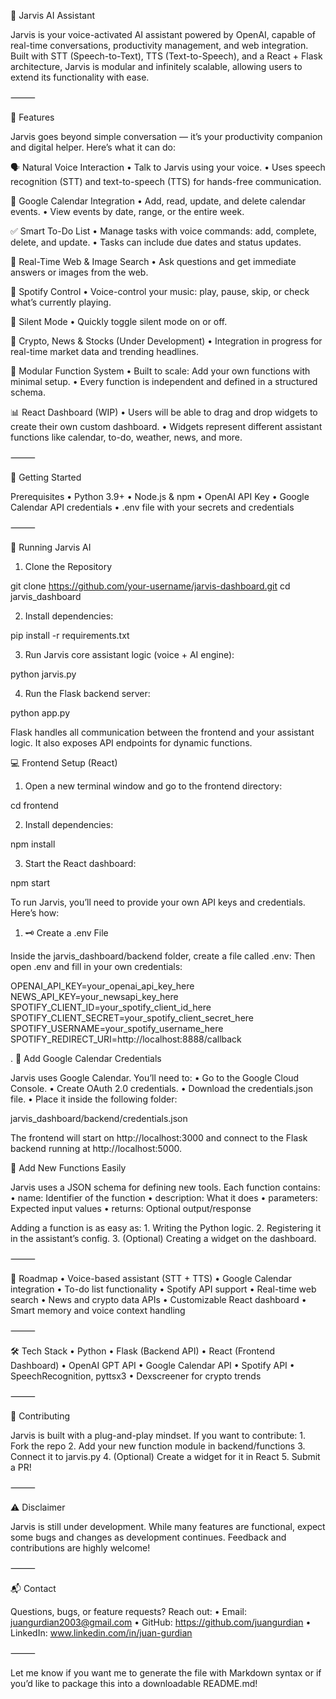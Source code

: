 🤖 Jarvis AI Assistant

Jarvis is your voice-activated AI assistant powered by OpenAI, capable of real-time conversations, productivity management, and web integration. Built with STT (Speech-to-Text), TTS (Text-to-Speech), and a React + Flask architecture, Jarvis is modular and infinitely scalable, allowing users to extend its functionality with ease.

⸻

🌟 Features

Jarvis goes beyond simple conversation — it’s your productivity companion and digital helper. Here’s what it can do:

🗣️ Natural Voice Interaction
	•	Talk to Jarvis using your voice.
	•	Uses speech recognition (STT) and text-to-speech (TTS) for hands-free communication.

📅 Google Calendar Integration
	•	Add, read, update, and delete calendar events.
	•	View events by date, range, or the entire week.

✅ Smart To-Do List
	•	Manage tasks with voice commands: add, complete, delete, and update.
	•	Tasks can include due dates and status updates.

🔎 Real-Time Web & Image Search
	•	Ask questions and get immediate answers or images from the web.

🎵 Spotify Control
	•	Voice-control your music: play, pause, skip, or check what’s currently playing.

🔕 Silent Mode
	•	Quickly toggle silent mode on or off.

📰 Crypto, News & Stocks (Under Development)
	•	Integration in progress for real-time market data and trending headlines.

🧩 Modular Function System
	•	Built to scale: Add your own functions with minimal setup.
	•	Every function is independent and defined in a structured schema.

📊 React Dashboard (WIP)
	•	Users will be able to drag and drop widgets to create their own custom dashboard.
	•	Widgets represent different assistant functions like calendar, to-do, weather, news, and more.

⸻

🚀 Getting Started

Prerequisites
	•	Python 3.9+
	•	Node.js & npm
	•	OpenAI API Key
	•	Google Calendar API credentials
	•	.env file with your secrets and credentials

⸻

🧠 Running Jarvis AI

1. Clone the Repository

git clone https://github.com/your-username/jarvis-dashboard.git
cd jarvis_dashboard

2.	Install dependencies:

pip install -r requirements.txt

3.	Run Jarvis core assistant logic (voice + AI engine):

python jarvis.py

4.	Run the Flask backend server:

python app.py

Flask handles all communication between the frontend and your assistant logic. It also exposes API endpoints for dynamic functions.

💻 Frontend Setup (React)
1.	Open a new terminal window and go to the frontend directory:

 cd frontend

2.	Install dependencies:

npm install

3.	Start the React dashboard:

npm start

To run Jarvis, you’ll need to provide your own API keys and credentials. Here’s how:

1. 🗝️ Create a .env File

Inside the jarvis_dashboard/backend folder, create a file called .env:
Then open .env and fill in your own credentials:

OPENAI_API_KEY=your_openai_api_key_here
NEWS_API_KEY=your_newsapi_key_here
SPOTIFY_CLIENT_ID=your_spotify_client_id_here
SPOTIFY_CLIENT_SECRET=your_spotify_client_secret_here
SPOTIFY_USERNAME=your_spotify_username_here
SPOTIFY_REDIRECT_URI=http://localhost:8888/callback

. 📁 Add Google Calendar Credentials

Jarvis uses Google Calendar. You’ll need to:
	•	Go to the Google Cloud Console.
	•	Create OAuth 2.0 credentials.
	•	Download the credentials.json file.
	•	Place it inside the following folder:

 jarvis_dashboard/backend/credentials.json

The frontend will start on http://localhost:3000 and connect to the Flask backend running at http://localhost:5000.

🧩 Add New Functions Easily

Jarvis uses a JSON schema for defining new tools. Each function contains:
	•	name: Identifier of the function
	•	description: What it does
	•	parameters: Expected input values
	•	returns: Optional output/response

Adding a function is as easy as:
	1.	Writing the Python logic.
	2.	Registering it in the assistant’s config.
	3.	(Optional) Creating a widget on the dashboard.

⸻

📌 Roadmap
	•	Voice-based assistant (STT + TTS)
	•	Google Calendar integration
	•	To-do list functionality
	•	Spotify API support
	•	Real-time web search
	•	News and crypto data APIs
	•	Customizable React dashboard
	•	Smart memory and voice context handling

⸻

🛠️ Tech Stack
	•	Python
	•	Flask (Backend API)
	•	React (Frontend Dashboard)
	•	OpenAI GPT API
	•	Google Calendar API
	•	Spotify API
	•	SpeechRecognition, pyttsx3
	•	Dexscreener for crypto trends

⸻

🙌 Contributing

Jarvis is built with a plug-and-play mindset. If you want to contribute:
	1.	Fork the repo
	2.	Add your new function module in backend/functions
	3.	Connect it to jarvis.py
	4.	(Optional) Create a widget for it in React
	5.	Submit a PR!

⸻

⚠️ Disclaimer

Jarvis is still under development. While many features are functional, expect some bugs and changes as development continues. Feedback and contributions are highly welcome!

⸻

📬 Contact

Questions, bugs, or feature requests? Reach out:
	•	Email: juangurdian2003@gmail.com
	•	GitHub: https://github.com/juangurdian
	•	LinkedIn: www.linkedin.com/in/juan-gurdian

⸻

Let me know if you want me to generate the file with Markdown syntax or if you’d like to package this into a downloadable README.md!
